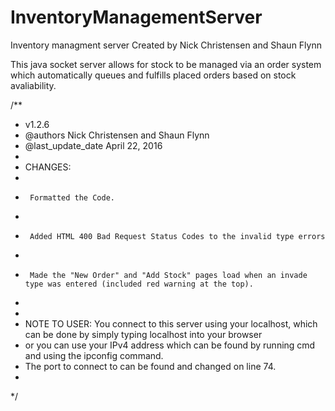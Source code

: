 # InventoryManagementServer
Inventory managment server
Created by Nick Christensen and Shaun Flynn

This java socket server allows for stock to be managed via an order system which automatically queues and fulfills placed orders based on stock avaliability. 

/**
 * v1.2.6
 * @authors				 Nick Christensen and Shaun Flynn 
 * @last_update_date     April 22, 2016
 * 
 * CHANGES:
 *	
 *		Formatted the Code.
 *
 *		Added HTML 400 Bad Request Status Codes to the invalid type errors
 *
 *		Made the "New Order" and "Add Stock" pages load when an invade type was entered (included red warning at the top).
 *
 * 
 * NOTE TO USER: You connect to this server using your localhost, which can be done by simply typing localhost into your browser
 * or you can use your IPv4 address which can be found by running cmd and using the ipconfig command.
 * The port to connect to can be found and changed on line 74.
 *
 */
